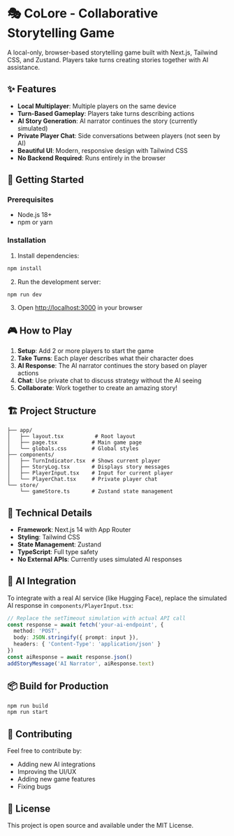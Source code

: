 # 🎭 CoLore - Collaborative Storytelling Game

A local-only, browser-based storytelling game built with Next.js, Tailwind CSS, and Zustand. Players take turns creating stories together with AI assistance.

## ✨ Features

- **Local Multiplayer**: Multiple players on the same device
- **Turn-Based Gameplay**: Players take turns describing actions
- **AI Story Generation**: AI narrator continues the story (currently simulated)
- **Private Player Chat**: Side conversations between players (not seen by AI)
- **Beautiful UI**: Modern, responsive design with Tailwind CSS
- **No Backend Required**: Runs entirely in the browser

## 🚀 Getting Started

### Prerequisites

- Node.js 18+ 
- npm or yarn

### Installation

1. Install dependencies:
```bash
npm install
```

2. Run the development server:
```bash
npm run dev
```

3. Open [http://localhost:3000](http://localhost:3000) in your browser

## 🎮 How to Play

1. **Setup**: Add 2 or more players to start the game
2. **Take Turns**: Each player describes what their character does
3. **AI Response**: The AI narrator continues the story based on player actions
4. **Chat**: Use private chat to discuss strategy without the AI seeing
5. **Collaborate**: Work together to create an amazing story!

## 🏗️ Project Structure

```
├── app/
│   ├── layout.tsx          # Root layout
│   ├── page.tsx           # Main game page
│   └── globals.css        # Global styles
├── components/
│   ├── TurnIndicator.tsx  # Shows current player
│   ├── StoryLog.tsx       # Displays story messages
│   ├── PlayerInput.tsx    # Input for current player
│   └── PlayerChat.tsx     # Private player chat
└── store/
    └── gameStore.ts       # Zustand state management
```

## 🔧 Technical Details

- **Framework**: Next.js 14 with App Router
- **Styling**: Tailwind CSS
- **State Management**: Zustand
- **TypeScript**: Full type safety
- **No External APIs**: Currently uses simulated AI responses

## 🚀 AI Integration

To integrate with a real AI service (like Hugging Face), replace the simulated AI response in `components/PlayerInput.tsx`:

```typescript
// Replace the setTimeout simulation with actual API call
const response = await fetch('your-ai-endpoint', {
  method: 'POST',
  body: JSON.stringify({ prompt: input }),
  headers: { 'Content-Type': 'application/json' }
})
const aiResponse = await response.json()
addStoryMessage('AI Narrator', aiResponse.text)
```

## 📦 Build for Production

```bash
npm run build
npm run start
```

## 🤝 Contributing

Feel free to contribute by:
- Adding new AI integrations
- Improving the UI/UX
- Adding new game features
- Fixing bugs

## 📄 License

This project is open source and available under the MIT License.
